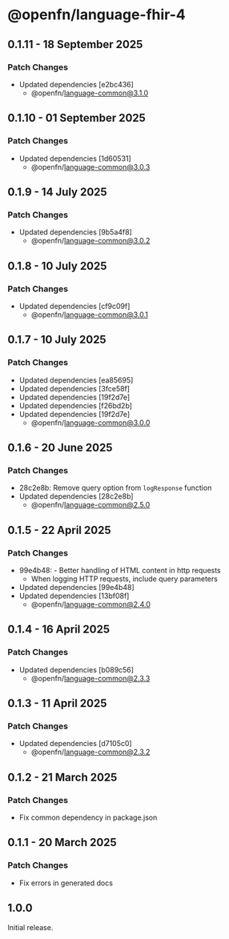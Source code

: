 # @openfn/language-fhir-4

## 0.1.11 - 18 September 2025

### Patch Changes

- Updated dependencies \[e2bc436]
  - @openfn/language-common@3.1.0

## 0.1.10 - 01 September 2025

### Patch Changes

- Updated dependencies \[1d60531]
  - @openfn/language-common@3.0.3

## 0.1.9 - 14 July 2025

### Patch Changes

- Updated dependencies \[9b5a4f8]
  - @openfn/language-common@3.0.2

## 0.1.8 - 10 July 2025

### Patch Changes

- Updated dependencies \[cf9c09f]
  - @openfn/language-common@3.0.1

## 0.1.7 - 10 July 2025

### Patch Changes

- Updated dependencies \[ea85695]
- Updated dependencies \[3fce58f]
- Updated dependencies \[19f2d7e]
- Updated dependencies \[f26bd2b]
- Updated dependencies \[19f2d7e]
  - @openfn/language-common@3.0.0

## 0.1.6 - 20 June 2025

### Patch Changes

- 28c2e8b: Remove query option from `logResponse` function
- Updated dependencies \[28c2e8b]
  - @openfn/language-common@2.5.0

## 0.1.5 - 22 April 2025

### Patch Changes

- 99e4b48: - Better handling of HTML content in http requests
  - When logging HTTP requests, include query parameters
- Updated dependencies \[99e4b48]
- Updated dependencies \[13bf08f]
  - @openfn/language-common@2.4.0

## 0.1.4 - 16 April 2025

### Patch Changes

- Updated dependencies \[b089c56]
  - @openfn/language-common@2.3.3

## 0.1.3 - 11 April 2025

### Patch Changes

- Updated dependencies \[d7105c0]
  - @openfn/language-common@2.3.2

## 0.1.2 - 21 March 2025

### Patch Changes

- Fix common dependency in package.json

## 0.1.1 - 20 March 2025

### Patch Changes

- Fix errors in generated docs

## 1.0.0

Initial release.
